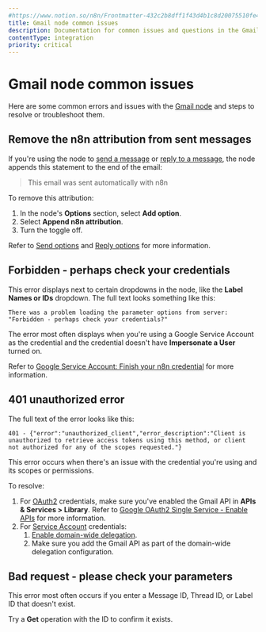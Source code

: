 ```yaml
---
#https://www.notion.so/n8n/Frontmatter-432c2b8dff1f43d4b1c8d20075510fe4
title: Gmail node common issues 
description: Documentation for common issues and questions in the Gmail node in n8n, a workflow automation platform. Includes details of the issue and suggested solutions.
contentType: integration
priority: critical
---
```


# Gmail node common issues

Here are some common errors and issues with the [Gmail node](/integrations/builtin/app-nodes/n8n-nodes-base.gmail/) and steps to resolve or troubleshoot them.

## Remove the n8n attribution from sent messages

If you're using the node to [send a message](/integrations/builtin/app-nodes/n8n-nodes-base.gmail/message-operations/#send-a-message) or [reply to a message](/integrations/builtin/app-nodes/n8n-nodes-base.gmail/message-operations/#reply-to-a-message), the node appends this statement to the end of the email:

> This email was sent automatically with n8n

To remove this attribution:

1. In the node's **Options** section, select **Add option**.
2. Select **Append n8n attribution**.
3. Turn the toggle off.

Refer to [Send options](/integrations/builtin/app-nodes/n8n-nodes-base.gmail/message-operations/#send-options) and [Reply options](/integrations/builtin/app-nodes/n8n-nodes-base.gmail/message-operations/#reply-options) for more information.

## Forbidden - perhaps check your credentials

This error displays next to certain dropdowns in the node, like the **Label Names or IDs** dropdown. The full text looks something like this:

```
There was a problem loading the parameter options from server: "Forbidden - perhaps check your credentials?"
```

The error most often displays when you're using a Google Service Account as the credential and the credential doesn't have **Impersonate a User** turned on.

Refer to [Google Service Account: Finish your n8n credential](/integrations/builtin/credentials/google/service-account/#finish-your-n8n-credential) for more information.

## 401 unauthorized error

The full text of the error looks like this:
<!--vale off-->
```
401 - {"error":"unauthorized_client","error_description":"Client is unauthorized to retrieve access tokens using this method, or client not authorized for any of the scopes requested."}
```
<!--vale on-->

This error occurs when there's an issue with the credential you're using and its scopes or permissions.

To resolve:

1. For [OAuth2](/integrations/builtin/credentials/google/oauth-single-service/) credentials, make sure you've enabled the Gmail API in **APIs & Services > Library**. Refer to [Google OAuth2 Single Service - Enable APIs](/integrations/builtin/credentials/google/oauth-single-service/#enable-apis) for more information.
2. For [Service Account](/integrations/builtin/credentials/google/service-account/) credentials:
    1. [Enable domain-wide delegation](/integrations/builtin/credentials/google/service-account/#enable-domain-wide-delegation).
    2. Make sure you add the Gmail API as part of the domain-wide delegation configuration.

## Bad request - please check your parameters

This error most often occurs if you enter a Message ID, Thread ID, or Label ID that doesn't exist.

Try a **Get** operation with the ID to confirm it exists.
